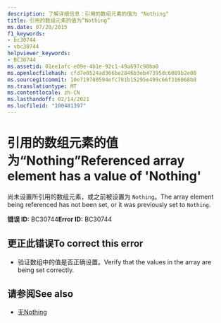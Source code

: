```yaml
---
description: 了解详细信息：引用的数组元素的值为 "Nothing"
title: 引用的数组元素的值为“Nothing”
ms.date: 07/20/2015
f1_keywords:
- bc30744
- vbc30744
helpviewer_keywords:
- BC30744
ms.assetid: 01ee1afc-e09e-4b1e-92c1-49a697c90ba0
ms.openlocfilehash: cfd7e0524ad366be2846b3eb47395dc6089b2e00
ms.sourcegitcommit: 10e719780594efc781b15295e499c66f316068b8
ms.translationtype: MT
ms.contentlocale: zh-CN
ms.lasthandoff: 02/14/2021
ms.locfileid: "100481397"
---
```

# <a name="referenced-array-element-has-a-value-of-nothing"></a><span data-ttu-id="5b390-103">引用的数组元素的值为“Nothing”</span><span class="sxs-lookup"><span data-stu-id="5b390-103">Referenced array element has a value of 'Nothing'</span></span>

<span data-ttu-id="5b390-104">尚未设置所引用的数组元素，或之前被设置为 `Nothing`。</span><span class="sxs-lookup"><span data-stu-id="5b390-104">The array element being referenced has not been set, or it was previously set to `Nothing`.</span></span>  
  
 <span data-ttu-id="5b390-105">**错误 ID:** BC30744</span><span class="sxs-lookup"><span data-stu-id="5b390-105">**Error ID:** BC30744</span></span>  
  
## <a name="to-correct-this-error"></a><span data-ttu-id="5b390-106">更正此错误</span><span class="sxs-lookup"><span data-stu-id="5b390-106">To correct this error</span></span>  
  
- <span data-ttu-id="5b390-107">验证数组中的值是否正确设置。</span><span class="sxs-lookup"><span data-stu-id="5b390-107">Verify that the values in the array are being set correctly.</span></span>  
  
## <a name="see-also"></a><span data-ttu-id="5b390-108">请参阅</span><span class="sxs-lookup"><span data-stu-id="5b390-108">See also</span></span>

- [<span data-ttu-id="5b390-109">无</span><span class="sxs-lookup"><span data-stu-id="5b390-109">Nothing</span></span>](../language-reference/nothing.md)
